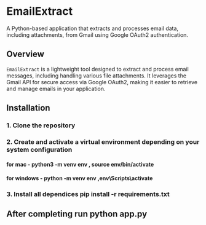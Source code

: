 # EmailExtract

A Python-based application that extracts and processes email data, including attachments, from Gmail using Google OAuth2 authentication.

## Overview

`EmailExtract` is a lightweight tool designed to extract and process email messages, including handling various file attachments. It leverages the Gmail API for secure access via Google OAuth2, making it easier to retrieve and manage emails in your application.

## Installation

### 1. Clone the repository

### 2. Create and activate a virtual environment depending on your system configuration

#### for mac - python3 -m venv env , source env/bin/activate

#### for windows - python -m venv env ,env\Scripts\activate

### 3. Install all dependices pip install -r requirements.txt

## After completing run python app.py
